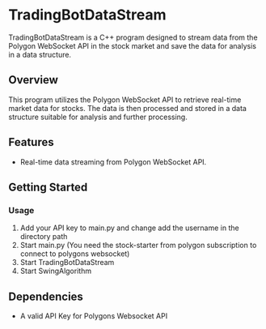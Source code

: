 
# TradingBotDataStream

TradingBotDataStream is a C++ program designed to stream data from the Polygon WebSocket API in the stock market and save the data for analysis in a data structure.

## Overview

This program utilizes the Polygon WebSocket API to retrieve real-time market data for stocks. The data is then processed and stored in a data structure suitable for analysis and further processing.

## Features

- Real-time data streaming from Polygon WebSocket API.

## Getting Started

### Usage

1. Add your API key to main.py and change add the username in the directory path
2. Start main.py (You need the stock-starter from polygon subscription to connect to polygons websocket)
3. Start TradingBotDataStream
4. Start SwingAlgorithm

## Dependencies

- A valid API Key for Polygons Websocket API
